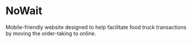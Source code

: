 # NoWait

Mobile-friendly website designed to help facilitate food truck transactions by moving the order-taking to online.
